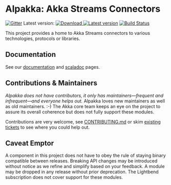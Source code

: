Alpakka: Akka Streams Connectors
================================

[![Gitter](https://badges.gitter.im/Join%20Chat.svg)](https://gitter.im/akka/akka?utm_source=badge&utm_medium=badge&utm_campaign=pr-badge&utm_content=badge)
Latest version: [ ![Download](https://api.bintray.com/packages/akka/maven/alpakka/images/download.svg) ](https://bintray.com/akka/maven/alpakka/_latestVersion) [![Latest version](https://index.scala-lang.org/akka/alpakka/alpakka/latest.svg)](https://index.scala-lang.org/akka/alpakka/alpakka) [![Build Status](https://travis-ci.org/akka/alpakka.svg?branch=master)](https://travis-ci.org/akka/alpakka)


This project provides a home to Akka Streams connectors to various technologies, protocols or libraries.

Documentation
-------------

See our [documentation](http://developer.lightbend.com/docs/alpakka/current/) and [scaladoc](http://developer.lightbend.com/docs/api/alpakka/current/akka/stream/alpakka/index.html) pages.

Contributions & Maintainers
---------------------------

*Alpakka does not have contributors, it only has maintainers—frequent and infrequent—and everyone helps out.*
Alpakka loves new maintainers as well as old maintainers. :-)
The Akka core team keeps an eye on the project to assure its overall coherence but does not fully support these modules.

Contributions are very welcome, see [CONTRIBUTING.md](https://github.com/akka/alpakka/blob/master/CONTRIBUTING.md) or skim [existing tickets](https://github.com/akka/alpakka/issues) to see where you could help out.

Caveat Emptor
-------------

A component in this project does not have to obey the rule of staying binary compatible between releases. Breaking API changes may be introduced without notice as we refine and simplify based on your feedback. A module may be dropped in any release without prior deprecation. The Lightbend subscription does not cover support for these modules.

